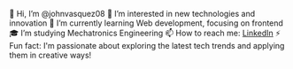 👋 Hi, I’m @johnvasquez08
👀 I’m interested in new technologies and innovation
🌱 I’m currently learning Web development, focusing on frontend
🎓 I’m studying Mechatronics Engineering
📫 How to reach me: [LinkedIn](https://www.linkedin.com/in/john-vasquez-3a1a97251/)
⚡ Fun fact: I'm passionate about exploring the latest tech trends and applying them in creative ways!
